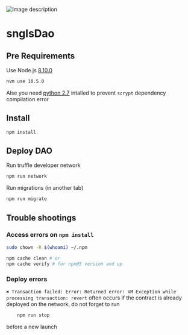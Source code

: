 
![Image description](https://github.com/SingularDTV/snglsDAO-whitepaper/blob/master/images/logo.png?raw=true)
# snglsDao

## Pre Requirements 

Use Node.js [8.10.0](https://itnext.io/nvm-the-easiest-way-to-switch-node-js-environments-on-your-machine-in-a-flash-17babb7d5f1b)
```sh
nvm use 10.5.0
```

Alse you need [python 2.7](https://www.python.org/downloads/) intalled to prevent `scrypt` dependency compilation error

## Install
```sh
npm install
```

## Deploy DAO

Run truffle developer network

```sh
npm run network
```

Run migrations (in another tab)
```sh
npm run migrate
```

## Trouble shootings

### Access errors on `npm install`

```sh
sudo chown -R $(whoami) ~/.npm
```

```sh
npm cache clean # or 
npm cache verify # for npm@5 version and up
```

### Deploy errors

`✖ Transaction failed: Error: Returned error: VM Exception while processing transaction: revert` often occurs if the contract is already deployed on the network, do not forget to run 
```sh 
    npm run stop
``` 
before a new launch